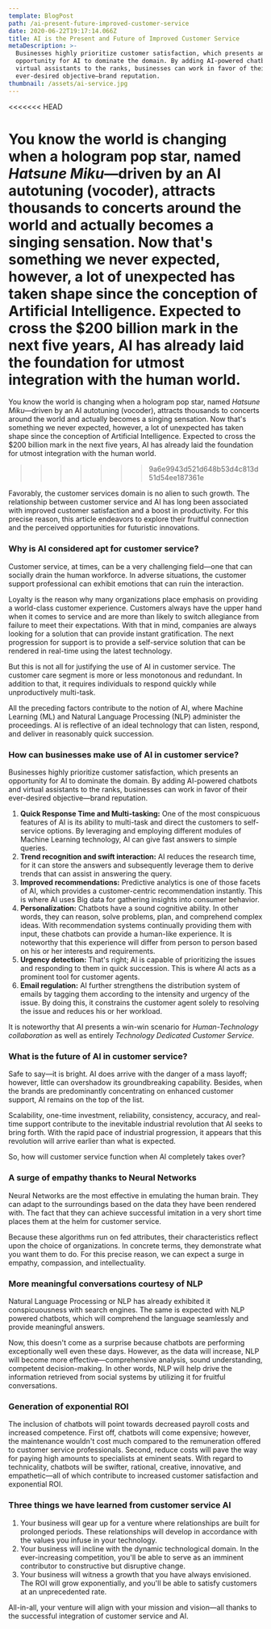 ```yaml
---
template: BlogPost
path: /ai-present-future-improved-customer-service
date: 2020-06-22T19:17:14.066Z
title: AI is the Present and Future of Improved Customer Service
metaDescription: >-
  Businesses highly prioritize customer satisfaction, which presents an
  opportunity for AI to dominate the domain. By adding AI-powered chatbots and
  virtual assistants to the ranks, businesses can work in favor of their
  ever-desired objective—brand reputation.
thumbnail: /assets/ai-service.jpg
---
```

<<<<<<< HEAD

You know the world is changing when a hologram pop star, named <i>Hatsune Miku</i>—driven by an AI autotuning (vocoder), attracts thousands to concerts around the world and actually becomes a singing sensation. Now that's something we never expected, however, a lot of unexpected has taken shape since the conception of Artificial Intelligence. Expected to cross the \$200 billion mark in the next five years, AI has already laid the foundation for utmost integration with the human world.
=======
You know the world is changing when a hologram pop star, named <i>Hatsune Miku</i>—driven by an AI autotuning (vocoder), attracts thousands to concerts around the world and actually becomes a singing sensation. Now that's something we never expected, however, a lot of unexpected has taken shape since the conception of Artificial Intelligence. Expected to cross the $200 billion mark in the next five years, AI has already laid the foundation for utmost integration with the human world.
>>>>>>> 9a6e9943d521d648b53d4c813d51d54ee187361e

Favorably, the customer services domain is no alien to such growth. The relationship between customer service and AI has long been associated with improved customer satisfaction and a boost in productivity. For this precise reason, this article endeavors to explore their fruitful connection and the perceived opportunities for futuristic innovations.

### Why is AI considered apt for customer service?

Customer service, at times, can be a very challenging field—one that can socially drain the human workforce. In adverse situations, the customer support professional can exhibit emotions that can ruin the interaction.

Loyalty is the reason why many organizations place emphasis on providing a world-class customer experience. Customers always have the upper hand when it comes to service and are more than likely to switch allegiance from failure to meet their expectations. With that in mind, companies are always looking for a solution that can provide instant gratification. The next progression for support is to provide a self-service solution that can be rendered in real-time using the latest technology.

But this is not all for justifying the use of AI in customer service. The customer care segment is more or less monotonous and redundant. In addition to that, it requires individuals to respond quickly while unproductively multi-task.

All the preceding factors contribute to the notion of AI, where Machine Learning (ML) and Natural Language Processing (NLP) administer the proceedings. AI is reflective of an ideal technology that can listen, respond, and deliver in reasonably quick succession.

### How can businesses make use of AI in customer service?

Businesses highly prioritize customer satisfaction, which presents an opportunity for AI to dominate the domain. By adding AI-powered chatbots and virtual assistants to the ranks, businesses can work in favor of their ever-desired objective—brand reputation.

1. **Quick Response Time and Multi-tasking:** One of the most conspicuous features of AI is its ability to multi-task and direct the customers to self-service options. By leveraging and employing different modules of Machine Learning technology, AI can give fast answers to simple queries.
2. **Trend recognition and swift interaction:** AI reduces the research time, for it can store the answers and subsequently leverage them to derive trends that can assist in answering the query.
3. **Improved recommendations:** Predictive analytics is one of those facets of AI, which provides a customer-centric recommendation instantly. This is where AI uses Big data for gathering insights into consumer behavior.
4. **Personalization:** Chatbots have a sound cognitive ability. In other words, they can reason, solve problems, plan, and comprehend complex ideas. With recommendation systems continually providing them with input, these chatbots can provide a human-like experience. It is noteworthy that this experience will differ from person to person based on his or her interests and requirements.
5. **Urgency detection:** That's right; AI is capable of prioritizing the issues and responding to them in quick succession. This is where AI acts as a prominent tool for customer agents.
6. **Email regulation:** AI further strengthens the distribution system of emails by tagging them according to the intensity and urgency of the issue. By doing this, it constrains the customer agent solely to resolving the issue and reduces his or her workload.

It is noteworthy that AI presents a win-win scenario for *Human-Technology collaboration* as well as entirely *Technology Dedicated Customer Service.*

### What is the future of AI in customer service? 

Safe to say—it is bright. AI does arrive with the danger of a mass layoff; however, little can overshadow its groundbreaking capability. Besides, when the brands are predominantly concentrating on enhanced customer support, AI remains on the top of the list.

Scalability, one-time investment, reliability, consistency, accuracy, and real-time support contribute to the inevitable industrial revolution that AI seeks to bring forth. With the rapid pace of industrial progression, it appears that this revolution will arrive earlier than what is expected.

So, how will customer service function when AI completely takes over?

### A surge of empathy thanks to Neural Networks

Neural Networks are the most effective in emulating the human brain. They can adapt to the surroundings based on the data they have been rendered with. The fact that they can achieve successful imitation in a very short time places them at the helm for customer service.

Because these algorithms run on fed attributes, their characteristics reflect upon the choice of organizations. In concrete terms, they demonstrate what you want them to do. For this precise reason, we can expect a surge in empathy, compassion, and intellectuality.

### More meaningful conversations courtesy of NLP

Natural Language Processing or NLP has already exhibited it conspicuousness with search engines. The same is expected with NLP powered chatbots, which will comprehend the language seamlessly and provide meaningful answers.

Now, this doesn't come as a surprise because chatbots are performing exceptionally well even these days. However, as the data will increase, NLP will become more effective—comprehensive analysis, sound understanding, competent decision-making. In other words, NLP will help drive the information retrieved from social systems by utilizing it for fruitful conversations.

### Generation of exponential ROI

The inclusion of chatbots will point towards decreased payroll costs and increased competence. First off, chatbots will come expensive; however, the maintenance wouldn't cost much compared to the remuneration offered to customer service professionals. Second, reduce costs will pave the way for paying high amounts to specialists at eminent seats. With regard to technicality, chatbots will be swifter, rational, creative, innovative, and empathetic—all of which contribute to increased customer satisfaction and exponential ROI.

### Three things we have learned from customer service AI 

1. Your business will gear up for a venture where relationships are built for prolonged periods. These relationships will develop in accordance with the values you infuse in your technology.
2. Your business will incline with the dynamic technological domain. In the ever-increasing competition, you'll be able to serve as an imminent contributor to constructive but disruptive change.
3. Your business will witness a growth that you have always envisioned. The ROI will grow exponentially, and you'll be able to satisfy customers at an unprecedented rate.

All-in-all, your venture will align with your mission and vision—all thanks to the successful integration of customer service and AI.
